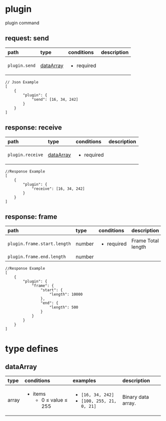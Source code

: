 
#  <a name="plugin">plugin</a>


plugin command

##  request: <a name="-request-plugin-send">send</a>




| path | type | conditions  | description |
|:---- |:---- |:---- |:---- |
| `plugin.send` | [dataArray](#dataarray)  | <ul><li>required</li></ul> | &nbsp; |



```
// Json Example
[
    {
        "plugin": {
            "send": [16, 34, 242]
        }
    }
]
```






##  response: <a name="-response-plugin-receive">receive</a>




| path | type | conditions  | description |
|:---- |:---- |:---- |:---- |
| `plugin.receive` | [dataArray](#dataarray)  | <ul><li>required</li></ul> | &nbsp; |



```
//Response Example
[
    {
        "plugin": {
            "receive": [16, 34, 242]
        }
    }
]
```


##  response: <a name="-response-plugin-frame">frame</a>




| path | type | conditions  | description |
|:---- |:---- |:---- |:---- |
| `plugin.frame.start.length` |  number  | <ul><li>required</li></ul> | Frame Total length&nbsp; |
| `plugin.frame.end.length` |  number  | &nbsp; | &nbsp; |



```
//Response Example
[
    {
        "plugin": {
            "frame": {
                "start": {
                    "length": 10000
                },
                "end": {
                    "length": 500
                }
            }
        }
    }
]
```






# type defines



##  <a name="dataarray">dataArray</a>
| type | conditions | examples | description |
|:----|:----|:----|:----|
| array | <ul><li>items<br/><ul><li>0 &le; value &le; 255</li></ul></li></ul>  |  <ul><li>`[16, 34, 242]`</li><li>`[100, 255, 21, 0, 21]`</li></ul> | Binary data array.&nbsp; |






